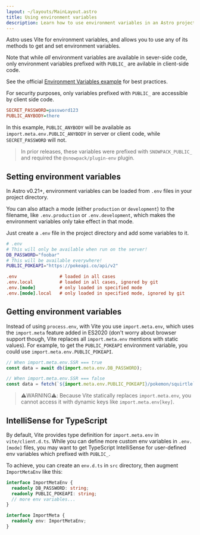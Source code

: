 ```yaml
---
layout: ~/layouts/MainLayout.astro
title: Using environment variables
description: Learn how to use environment variables in an Astro project.
---
```


Astro uses Vite for environment variables, and allows you to use any of its methods to get and set environment variables. 

Note that while _all_ environment variables are available in sever-side code, only environment variables prefixed with `PUBLIC_` are avilable in client-side code.

See the official [Environment Variables example](https://github.com/withastro/astro/tree/main/examples/env-vars) for best practices.

For security purposes, only variables prefixed with `PUBLIC_` are accessible by client side code.

```ini
SECRET_PASSWORD=password123
PUBLIC_ANYBODY=there
```

In this example, `PUBLIC_ANYBODY` will be available as `import.meta.env.PUBLIC_ANYBODY` in server or client code, while `SECRET_PASSWORD` will not.

> In prior releases, these variables were prefixed with `SNOWPACK_PUBLIC_` and required the `@snowpack/plugin-env` plugin.


## Setting environment variables

In Astro v0.21+, environment variables can be loaded from `.env` files in your project directory.

You can also attach a mode (either `production` or `development`) to the filename, like `.env.production` or `.env.development`, which makes the environment variables only take effect in that mode.

Just create a `.env` file in the project directory and add some variables to it.

```bash
# .env
# This will only be available when run on the server!
DB_PASSWORD="foobar"
# This will be available everywhere!
PUBLIC_POKEAPI="https://pokeapi.co/api/v2"
```

```ini
.env                # loaded in all cases
.env.local          # loaded in all cases, ignored by git
.env.[mode]         # only loaded in specified mode
.env.[mode].local   # only loaded in specified mode, ignored by git
```

## Getting environment variables

Instead of using `process.env`, with Vite you use `import.meta.env`, which uses the `import.meta` feature added in ES2020 (don't worry about browser support though, Vite replaces all `import.meta.env` mentions with static values). For example, to get the `PUBLIC_POKEAPI` environment variable, you could use `import.meta.env.PUBLIC_POKEAPI`.

```js
// When import.meta.env.SSR === true
const data = await db(import.meta.env.DB_PASSWORD);

// When import.meta.env.SSR === false
const data = fetch(`${import.meta.env.PUBLIC_POKEAPI}/pokemon/squirtle`);
```

> ⚠️WARNING⚠️:
> Because Vite statically replaces `import.meta.env`, you cannot access it with dynamic keys like `import.meta.env[key]`.



## IntelliSense for TypeScript

By default, Vite provides type definition for `import.meta.env` in `vite/client.d.ts`. While you can define more custom env variables in `.env.[mode]` files, you may want to get TypeScript IntelliSense for user-defined env variables which prefixed with `PUBLIC_`.

To achieve, you can create an `env.d.ts` in `src` directory, then augment `ImportMetaEnv` like this:

```ts
interface ImportMetaEnv {
  readonly DB_PASSWORD: string;
  readonly PUBLIC_POKEAPI: string;
  // more env variables...
}

interface ImportMeta {
  readonly env: ImportMetaEnv;
}
```
